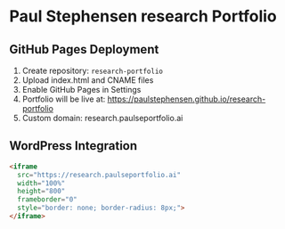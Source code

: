 # Paul Stephensen research Portfolio

## GitHub Pages Deployment
1. Create repository: `research-portfolio`
2. Upload index.html and CNAME files
3. Enable GitHub Pages in Settings
4. Portfolio will be live at: https://paulstephensen.github.io/research-portfolio
5. Custom domain: research.paulseportfolio.ai

## WordPress Integration
```html
<iframe 
  src="https://research.paulseportfolio.ai" 
  width="100%" 
  height="800" 
  frameborder="0" 
  style="border: none; border-radius: 8px;">
</iframe>
```
